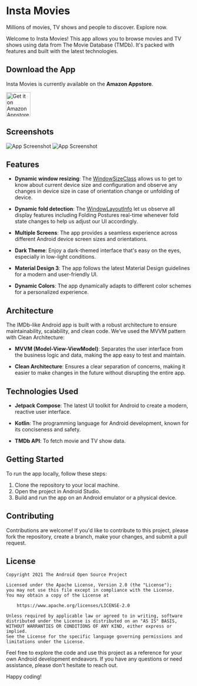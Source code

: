# Insta Movies

Millions of movies, TV shows and people to discover. Explore now.

Welcome to Insta Movies! This app allows you to browse movies and TV shows using data from The Movie
Database (TMDb). It's packed with features and built with the latest technologies.

## **Download the App**

Insta Movies is currently available on the **Amazon Appstore**.

<a href='https://www.amazon.com/gp/product/B0DT4PWM5X'>
<picture>
  <source media="(prefers-color-scheme: dark)" srcset="https://images-na.ssl-images-amazon.com/images/G/01/mobile-apps/devportal2/res/images/amazon-appstore-badge-english-black.png">
  <source media="(prefers-color-scheme: light)" srcset="https://images-na.ssl-images-amazon.com/images/G/01/mobile-apps/devportal2/res/images/amazon-appstore-badge-english-white.png">
  <img alt="Get it on Amazon Appstore" src="https://images-na.ssl-images-amazon.com/images/G/01/mobile-apps/devportal2/res/images/amazon-appstore-badge-english-white.png" height='66px'>
</picture>
</a>

## Screenshots

<picture>
  <source media="(prefers-color-scheme: dark)" srcset="screenshots/screenshot-dark.png">
  <source media="(prefers-color-scheme: light)" srcset="screenshots/screenshot.png">
  <img alt="App Screenshot" src="screenshots/screenshot.png">
</picture>

<picture>
  <source media="(prefers-color-scheme: dark)" srcset="screenshots/screenshot-tablet-dark.png">
  <source media="(prefers-color-scheme: light)" srcset="screenshots/screenshot-tablet.png">
  <img alt="App Screenshot" src="screenshots/screenshot-tablet.png">
</picture>

## Features

- **Dynamic window resizing**:
  The [WindowSizeClass](https://developer.android.com/reference/kotlin/androidx/compose/material3/windowsizeclass/WindowSizeClass)
  allows us to get to know about current device size and configuration and observe any changes in
  device size in case of orientation change or unfolding of device.

- **Dynamic fold detection**:
  The [WindowLayoutInfo](https://developer.android.com/reference/kotlin/androidx/window/layout/WindowLayoutInfo)
  let us observe all display features including Folding Postures real-time whenever fold state
  changes to help us adjust our UI accordingly.

- **Multiple Screens**: The app provides a seamless experience across different Android device
  screen sizes and orientations.

- **Dark Theme**: Enjoy a dark-themed interface that's easy on the eyes, especially in low-light
  conditions.

- **Material Design 3**: The app follows the latest Material Design guidelines for a modern and
  user-friendly UI.

- **Dynamic Colors**: The app dynamically adapts to different color schemes for a personalized
  experience.

## Architecture

The IMDb-like Android app is built with a robust architecture to ensure maintainability,
scalability, and clean code. We've used the MVVM pattern with Clean Architecture:

- **MVVM (Model-View-ViewModel)**: Separates the user interface from the business logic and data,
  making the app easy to test and maintain.

- **Clean Architecture**: Ensures a clear separation of concerns, making it easier to make changes
  in the future without disrupting the entire app.

## Technologies Used

- **Jetpack Compose**: The latest UI toolkit for Android to create a modern, reactive user
  interface.

- **Kotlin**: The programming language for Android development, known for its conciseness and
  safety.

- **TMDb API**: To fetch movie and TV show data.

## Getting Started

To run the app locally, follow these steps:

1. Clone the repository to your local machine.
2. Open the project in Android Studio.
3. Build and run the app on an Android emulator or a physical device.

## Contributing

Contributions are welcome! If you'd like to contribute to this project, please fork the repository,
create a branch, make your changes, and submit a pull request.

## License

```
Copyright 2021 The Android Open Source Project

Licensed under the Apache License, Version 2.0 (the "License");
you may not use this file except in compliance with the License.
You may obtain a copy of the License at

    https://www.apache.org/licenses/LICENSE-2.0

Unless required by applicable law or agreed to in writing, software
distributed under the License is distributed on an "AS IS" BASIS,
WITHOUT WARRANTIES OR CONDITIONS OF ANY KIND, either express or implied.
See the License for the specific language governing permissions and
limitations under the License.
```

Feel free to explore the code and use this project as a reference for your own Android development
endeavors. If you have any questions or need assistance, please don't hesitate to reach out.

Happy coding!
